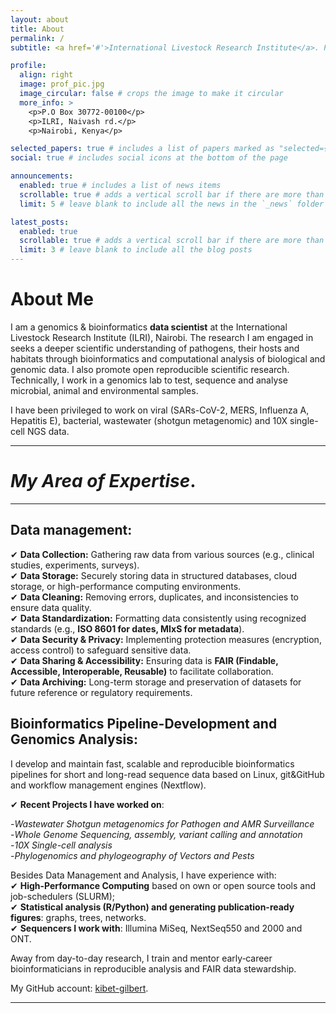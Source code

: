 ```yaml
---
layout: about
title: About
permalink: /
subtitle: <a href='#'>International Livestock Research Institute</a>. PO Box 30709, Nairobi 00100, Kenya. "Better lives, better planet through..." 'Genomics'.

profile:
  align: right
  image: prof_pic.jpg
  image_circular: false # crops the image to make it circular
  more_info: >
    <p>P.O Box 30772-00100</p>
    <p>ILRI, Naivash rd.</p>
    <p>Nairobi, Kenya</p>

selected_papers: true # includes a list of papers marked as "selected={true}"
social: true # includes social icons at the bottom of the page

announcements:
  enabled: true # includes a list of news items
  scrollable: true # adds a vertical scroll bar if there are more than 3 news items
  limit: 5 # leave blank to include all the news in the `_news` folder

latest_posts:
  enabled: true
  scrollable: true # adds a vertical scroll bar if there are more than 3 new posts items
  limit: 3 # leave blank to include all the blog posts
---
```


# About Me

I am a genomics & bioinformatics **data scientist** at the International Livestock Research Institute (ILRI), Nairobi. The research I am engaged in seeks a deeper scientific understanding of pathogens, their hosts and habitats through bioinformatics and computational analysis of biological and genomic data. I also promote open reproducible scientific research. Technically, I work in a genomics lab to test, sequence and analyse microbial, animal and environmental samples.

I have been privileged to work on viral (SARs-CoV-2, MERS, Influenza A, Hepatitis E), bacterial, wastewater (shotgun metagenomic) and 10X single-cell NGS data.

---

# _My Area of Expertise_.

---

## **Data management**:

✔ **Data Collection:** Gathering raw data from various sources (e.g., clinical studies, experiments, surveys).  
✔ **Data Storage:** Securely storing data in structured databases, cloud storage, or high-performance computing environments.  
✔ **Data Cleaning:** Removing errors, duplicates, and inconsistencies to ensure data quality.  
✔ **Data Standardization:** Formatting data consistently using recognized standards (e.g., **ISO 8601 for dates, MIxS for metadata**).  
✔ **Data Security & Privacy:** Implementing protection measures (encryption, access control) to safeguard sensitive data.  
✔ **Data Sharing & Accessibility:** Ensuring data is **FAIR (Findable, Accessible, Interoperable, Reusable)** to facilitate collaboration.  
✔ **Data Archiving:** Long-term storage and preservation of datasets for future reference or regulatory requirements.

## **Bioinformatics Pipeline-Development and Genomics Analysis**:

I develop and maintain fast, scalable and reproducible bioinformatics pipelines for short and long-read sequence data based on Linux, git&GitHub and workflow management engines (Nextflow).

✔ **Recent Projects I have worked on**:

 -_Wastewater Shotgun metagenomics for Pathogen and AMR Surveillance_  
 -_Whole Genome Sequencing, assembly, variant calling and annotation_  
 -_10X Single-cell analysis_  
 -_Phylogenomics and phylogeography of Vectors and Pests_  

Besides Data Management and Analysis, I have experience with:  
✔ **High-Performance Computing** based on own or open source tools and job-schedulers (SLURM);  
✔ **Statistical analysis (R/Python) and generating publication-ready figures**: graphs, trees, networks.  
✔ **Sequencers I work with**: Illumina MiSeq, NextSeq550 and 2000 and ONT.

Away from day-to-day research, I train and mentor early‑career bioinformaticians in reproducible analysis and FAIR data stewardship.

My GitHub account: [kibet-gilbert](https://github.com/kibet-gilbert).

---

